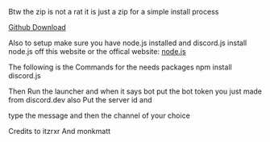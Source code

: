 Btw the zip is not a rat it is just a zip for a simple install process 



[Github Download](https://objects.githubusercontent.com/github-production-release-asset-2e65be/973438112/fff66208-9289-47da-87d1-ccbbd8ef85cb?X-Amz-Algorithm=AWS4-HMAC-SHA256&X-Amz-Credential=releaseassetproduction%2F20250427%2Fus-east-1%2Fs3%2Faws4_request&X-Amz-Date=20250427T035646Z&X-Amz-Expires=300&X-Amz-Signature=bff12921c3d38b9f8e422f0bb0857292daedc23fd2064a434c4e642055ec1a6a&X-Amz-SignedHeaders=host&response-content-disposition=attachment%3B%20filename%3DPhase2.1.zip&response-content-type=application%2Foctet-stream)


Also to setup make sure you have node.js installed and discord.js  install node.js off this website or the offical website: [node.js](https://nodejs.org/en/download)

The following is the Commands for the needs packages npm install discord.js


  Then Run the launcher and when it says bot put the bot token you just made from discord.dev also Put the server id and

  type the message and then the channel of your choice

  Credits to itzrxr And monkmatt
